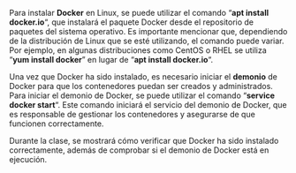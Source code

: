 Para instalar **Docker** en Linux, se puede utilizar el comando “**apt install docker.io**“, que instalará el paquete Docker desde el repositorio de paquetes del sistema operativo. Es importante mencionar que, dependiendo de la distribución de Linux que se esté utilizando, el comando puede variar. Por ejemplo, en algunas distribuciones como CentOS o RHEL se utiliza “**yum install docker**” en lugar de “**apt install docker.io**“.

Una vez que Docker ha sido instalado, es necesario iniciar el **demonio** de Docker para que los contenedores puedan ser creados y administrados. Para iniciar el demonio de Docker, se puede utilizar el comando “**service docker start**“. Este comando iniciará el servicio del demonio de Docker, que es responsable de gestionar los contenedores y asegurarse de que funcionen correctamente.

Durante la clase, se mostrará cómo verificar que Docker ha sido instalado correctamente, además de comprobar si el demonio de Docker está en ejecución.